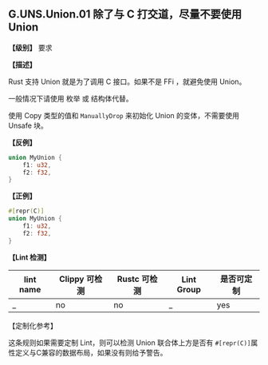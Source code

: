 ## G.UNS.Union.01  除了与 C 打交道，尽量不要使用 Union

**【级别】** 要求

**【描述】**

Rust 支持 Union 就是为了调用 C 接口。如果不是 FFi ，就避免使用 Union。

一般情况下请使用 枚举 或 结构体代替。

使用 Copy 类型的值和 `ManuallyDrop` 来初始化 Union 的变体，不需要使用 Unsafe 块。

**【反例】**

```rust
union MyUnion {
    f1: u32,
    f2: f32,
}
```

**【正例】**

```rust
#[repr(C)]
union MyUnion {
    f1: u32,
    f2: f32,
}
```

**【Lint 检测】**

| lint name | Clippy 可检测 | Rustc 可检测 | Lint Group | 是否可定制 |
| --------- | ------------- | ------------ | ---------- | ---------- |
| _         | no            | no           | _          | yes        |

【定制化参考】

这条规则如果需要定制 Lint，则可以检测 Union 联合体上方是否有 `#[repr(C)]`属性定义与C兼容的数据布局，如果没有则给予警告。
